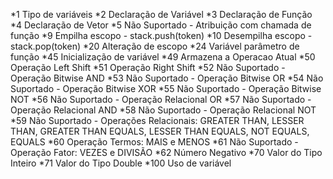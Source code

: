 *1 Tipo de variáveis
*2 Declaração de Variável
*3 Declaração de Função
*4 Declaração de Vetor
*5 Não Suportado - Atribuição com chamada de função
*9  Empilha escopo - stack.push(token)
*10 Desempilha escopo - stack.pop(token)
*20 Alteração de escopo
*24 Variável parâmetro de função
*45 Inicialização de variável
*49 Armazena a Operacao Atual
*50 Operação Left Shift
*51 Operação Right Shift
*52 Não Suportado - Operação Bitwise AND
*53 Não Suportado - Operação Bitwise OR
*54 Não Suportado - Operação Bitwise XOR
*55 Não Suportado - Operação Bitwise NOT
*56 Não Suportado - Operação Relacional OR
*57 Não Suportado - Operação Relacional AND
*58 Não Suportado - Operação Relacional NOT
*59 Não Suportado - Operações Relacionais:
        GREATER THAN,
        LESSER THAN, 
        GREATER THAN EQUALS,
        LESSER THAN EQUALS,
        NOT EQUALS,
        EQUALS
*60 Operação Termos: MAIS e MENOS
*61 Não Suportado - Operação Fator: VEZES e DIVISÃO
*62 Número Negativo
*70 Valor do Tipo Inteiro
*71 Valor do Tipo Double
*100 Uso de variável